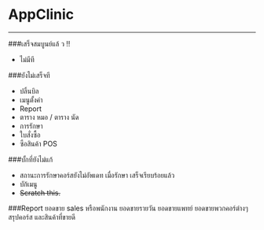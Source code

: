 # AppClinic
----------------------
###เสร็จสมบูนย์แล้ ว !!
 - ไม่มีที

###ยังไม่เสร็จที

- ปลิ้นบิล
- เมนูตั้งค่า
- Report
- ตาราง หมอ / ตาราง นัด
- การรักษา
- ใบสั่งซื้อ
- ซือสินค้า POS

###บั้กที่ยังไม่แก้
+ สถานะการรักษาคอร์สยังไม่อัพเดท เมื่อรักษา เสร็จเรียบร้อยแล้ว
+ บัก้เมนู 
+ ~~Scratch this.~~


###Report
ยอดขาย sales หรือพนักงาน
ยอดขายรายวัน
ยอดขายแพทย์
ยอดขายพวกคอร์ต่างๆ
สรุปคอร์ส และสินค้าที่ขายดี